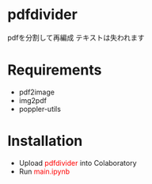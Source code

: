 # pdfdivider
pdfを分割して再編成
テキストは失われます

# Requirements
- pdf2image
- img2pdf
- poppler-utils

# Installation
- Upload <span style="color: red; ">pdfdivider</span> into Colaboratory
- Run <span style="color: red; ">main.ipynb</span>
